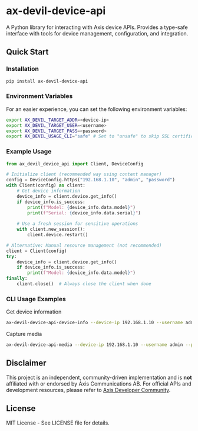 # ax-devil-device-api

A Python library for interacting with Axis device APIs. Provides a type-safe interface with tools for device management, configuration, and integration.

## Quick Start

### Installation

```bash
pip install ax-devil-device-api
```

### Environment Variables
For an easier experience, you can set the following environment variables:
```bash
export AX_DEVIL_TARGET_ADDR=<device-ip>
export AX_DEVIL_TARGET_USER=<username>
export AX_DEVIL_TARGET_PASS=<password>
export AX_DEVIL_USAGE_CLI="safe" # Set to "unsafe" to skip SSL certificate verification for CLI calls
```

### Example Usage

```python
from ax_devil_device_api import Client, DeviceConfig

# Initialize client (recommended way using context manager)
config = DeviceConfig.https("192.168.1.10", "admin", "password")
with Client(config) as client:
    # Get device information
    device_info = client.device.get_info()
    if device_info.is_success:
        print(f"Model: {device_info.data.model}")
        print(f"Serial: {device_info.data.serial}")
        
    # Use a fresh session for sensitive operations
    with client.new_session():
        client.device.restart()

# Alternative: Manual resource management (not recommended)
client = Client(config)
try:
    device_info = client.device.get_info()
    if device_info.is_success:
        print(f"Model: {device_info.data.model}")
finally:
    client.close()  # Always close the client when done
```

### CLI Usage Examples

Get device information
```bash
ax-devil-device-api-device-info --device-ip 192.168.1.10 --username admin --password secret info
```

Capture media
```bash
ax-devil-device-api-media --device-ip 192.168.1.10 --username admin --password secret --output image.jpg capture
```

## Disclaimer

This project is an independent, community-driven implementation and is **not** affiliated with or endorsed by Axis Communications AB. For official APIs and development resources, please refer to [Axis Developer Community](https://www.axis.com/en-us/developer).

## License

MIT License - See LICENSE file for details.